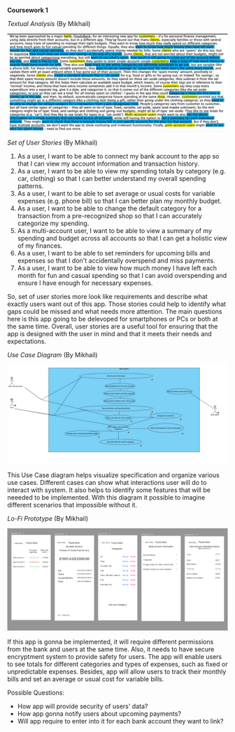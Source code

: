 **Coursework 1**

*Textual Analysis*
(By Mikhail)

![123](assets/IMAGE_2023-02-28_17_16_12.jpg)


*Set of User Stories*
(By Mikhail)

1. As a user, I want to be able to connect my bank account to the app so that I can view my account information and transaction history.
2. As a user, I want to be able to view my spending totals by category (e.g. car, clothing) so that I can better understand my overall spending patterns.
3. As a user, I want to be able to set average or usual costs for variable expenses (e.g. phone bill) so that I can better plan my monthly budget.
4. As a user, I want to be able to change the default category for a transaction from a pre-recognized shop so that I can accurately categorize my spending.
5. As a multi-account user, I want to be able to view a summary of my spending and budget across all accounts so that I can get a holistic view of my finances.
6. As a user, I want to be able to set reminders for upcoming bills and expenses so that I don't accidentally overspend and miss payments.
7. As a user, I want to be able to view how much money I have left each month for fun and casual spending so that I can avoid overspending and ensure I have enough for necessary expenses.

So, set of user stories more look like requirements and describe what exactly users want out of this app. Those stories could help to identify what gaps could be missed and what needs more attention. The main questions here is this app going to be delevoped for smartphones or PCs or both at the same time. Overall, user stories are a useful tool for ensuring that the app is designed with the user in mind and that it meets their needs and expectations.

*Use Case Diagram*
(By Mikhail)

![1234](assets/CW1__UCD_.jpg)

This Use Case diagram helps visualize specification and organize various use cases. Different cases can show what interactions user will do to interact with system. It also helps to identify some features that will be neeeded to be implemented. With this diagram it possible to imagine different scenarios that impossible without it.

*Lo-Fi Prototype* (By Mikhail)

![12345](assets/Lo-Fi_Prototype.png)

If this app is gonna be implemented, it will require different permissions from the bank and users at the same time. Also, it needs to have secure encryptment system to provide safety for users. The app will enable users to see totals for different categories and types of expenses, such as fixed or unpredictable expenses. Besides, app will allow users to track their monthly bills and set an average or usual cost for variable bills.

Possible Questions:
- How app will provide security of users' data?
- How app gonna notify users about upcoming payments?
- Will app require to enter into it for each bank account they want to link?
